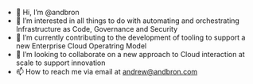 - 👋 Hi, I’m @andbron
- 👀 I’m interested in all things to do with automating and orchestrating Infrastructure as Code, Governance and Security
- 🌱 I’m currently contributing to the development of tooling to support a new Enterprise Cloud Operatring Model
- 💞️ I’m looking to collaborate on a new approach to Cloud interaction at scale to support innovation
- 📫 How to reach me via email at andrew@andbron.com

<!---
andbron/andbron is a ✨ special ✨ repository because its `README.md` (this file) appears on your GitHub profile.
You can click the Preview link to take a look at your changes.
--->

